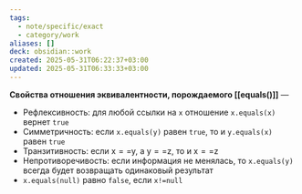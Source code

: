 ```yaml
---
tags:
  - note/specific/exact
  - category/work
aliases: []
deck: obsidian::work
created: 2025-05-31T06:22:37+03:00
updated: 2025-05-31T06:33:33+03:00
---
```


**Свойства отношения эквивалентности, порождаемого [[equals()]]**
—
- Рефлексивность: для любой ссылки на `x` отношение `x.equals(x)` вернет `true`
- Симметричность: если `x.equals(y)` равен `true`, то и `y.equals(x)` равен `true`
- Транзитивность: если x$==$y, a y$==$z, то и x$==$z
- Непротиворечивость: если информация не менялась, то `x.equals(y)` всегда будет возвращать одинаковый результат
- `x.equals(null)` равно `false`, если `x!=null`
